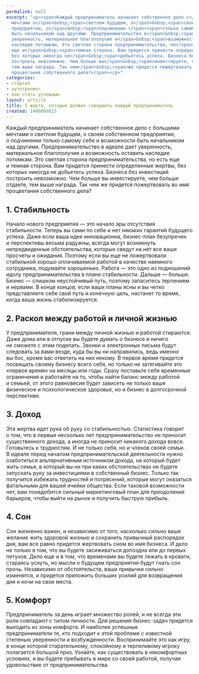 ```yaml
---
permalink: null
excerpt: "<p><span>Каждый предприниматель начинает собственное дело с</span>&nbsp;<span>большими
  мечтами о</span>&nbsp;<span>светлом будущем, о</span>&nbsp;<span>своем собственном
  предприятии, о</span>&nbsp;<span>подчинении </span><span>только самому себе и</span>&nbsp;<span>возможности
  быть начальником над другими. Предпринимательство в</span>&nbsp;<span>идеале дает
  уверенность, материальное благополучие и</span>&nbsp;<span>возможность оставить
  наследие потомкам. Это светлая сторона предпринимательства, но</span>&nbsp;<span>есть
  еще и</span>&nbsp;<span>темная сторона. Вам придется принести определенные жертвы,
  без которых никогда не</span>&nbsp;<span>добьетесь успеха. Бизнеса без инвестиций
  построить невозможно. Чем больше вы</span>&nbsp;<span>инвестируете, чем больше отдаете,
  тем выше награда. Так чем</span>&nbsp;<span>же придется пожертвовать во</span>&nbsp;<span>имя
  процветания собственного дела?</span></p>"
categories:
- стартап
- аутотренинг
- как стать успешным
layout: article
title: 5 жертв, которые должен совершить каждый предприниматель
created: 1440060815
---
```

<p><span>Каждый предприниматель начинает собственное дело с</span>&nbsp;<span>большими мечтами о</span>&nbsp;<span>светлом будущем, о</span>&nbsp;<span>своем собственном предприятии, о</span>&nbsp;<span>подчинении </span><span>только самому себе и</span>&nbsp;<span>возможности быть начальником над другими. Предпринимательство в</span>&nbsp;<span>идеале дает уверенность, материальное благополучие и</span>&nbsp;<span>возможность оставить наследие потомкам. Это светлая сторона предпринимательства, но</span>&nbsp;<span>есть еще и</span>&nbsp;<span>темная сторона. Вам придется принести определенные жертвы, без которых никогда не</span>&nbsp;<span>добьетесь успеха. Бизнеса без инвестиций построить невозможно. Чем больше вы</span>&nbsp;<span>инвестируете, чем больше отдаете, тем выше награда. Так чем</span>&nbsp;<span>же придется пожертвовать во</span>&nbsp;<span>имя процветания собственного дела?</span></p>
<h2>1. Стабильность</h2>
<p>Начало нового предприятия&nbsp;— это начало эры отсутствия стабильности. Теперь вы&nbsp;сами по&nbsp;себе и&nbsp;нет никаких гарантий будущего успеха. Даже если ваша идея инновационна, бизнес-план безупречен и&nbsp;перспективы весьма радужны, всегда могут возникнуть непредвиденные обстоятельства, которые сведут на&nbsp;нет все ваши просчеты и&nbsp;ожидания. Поэтому если вы&nbsp;еще не&nbsp;пожертвовали стабильной хорошо оплачиваемой работой в&nbsp;качестве наемного сотрудника, подумайте хорошенько. Работа&nbsp;— это одно из&nbsp;подношений идолу предпринимательства в&nbsp;плане стабильности. Дальше&nbsp;— больше. Бизнес&nbsp;— слишком неустойчивый путь, поэтому запаситесь терпением и&nbsp;нервами. В&nbsp;конце концов, если ваши планы ясны и&nbsp;вы&nbsp;четко представляете себе свой путь и&nbsp;конечную цель, настанет то&nbsp;время, когда ваша жизнь стабилизируется.</p>
<h2>2. Раскол между работой и&nbsp;личной жизнью</h2>
<p>У&nbsp;предпринимателя, грани между личной жизнью и&nbsp;работой стираются. Даже дома или в&nbsp;отпуске вы&nbsp;будете думать о&nbsp;бизнесе и&nbsp;ничего не&nbsp;сможете с&nbsp;этим поделать. Звонки и&nbsp;электронные письма будут следовать за&nbsp;вами везде, куда&nbsp;бы вы&nbsp;ни&nbsp;направились, ведь именно вы&nbsp;бос, кроме вас ответить на&nbsp;них некому. В&nbsp;первое время придется посвящать своему бизнесу всего себя, но&nbsp;только не&nbsp;затягивайте это «первое время» на&nbsp;месяцы или годы. Сразу поставьте себе временные ограничения и&nbsp;работайте на&nbsp;то, чтобы найти баланс между работой и&nbsp;семьей, от&nbsp;этого равновесия будет зависеть не&nbsp;только ваше физическое и&nbsp;психологическое здоровье, но&nbsp;и&nbsp;бизнес в&nbsp;долгосрочной перспективе. </p>
<h2>3. Доход</h2>
<p>Эта жертва идет рука об&nbsp;руку со&nbsp;стабильностью. Статистика говорит о&nbsp;том, что в&nbsp;первые несколько лет предпринимательство не&nbsp;приносит существенного дохода, а&nbsp;иногда не&nbsp;приносит никакого дохода вовсе. Готовьтесь к&nbsp;трудностям. И&nbsp;не&nbsp;только себя, но&nbsp;и&nbsp;членов своей семьи. В&nbsp;идеале перед началом предпринимательской деятельности нужно озаботиться альтернативным источником дохода, на&nbsp;который будет жить семья, в&nbsp;который вы&nbsp;ни&nbsp;при каких обстоятельствах не&nbsp;будете запускать руку за&nbsp;инвестициями в&nbsp;собственный бизнес. Только так получится избежать трудностей и&nbsp;потрясений, которые могут оказаться фатальными для вашей ячейки общества. Если таковой возможности нет, вам понадобится сильный маркетинговый план для преодоления барьеров, чтобы выйти на&nbsp;рынок и&nbsp;получить быструю прибыль.</p>
<h2>4. Сон</h2>
<p>Сон жизненно важен, и&nbsp;независимо от&nbsp;того, насколько сильно ваше желание жить здоровой жизнью и&nbsp;сохранить привычный распорядок дня, вам все равно придется жертвовать сном во&nbsp;имя бизнеса. И&nbsp;дело не&nbsp;только в&nbsp;том, что вы&nbsp;будете засиживаться допоздна или до&nbsp;первых петухов. Дело еще и&nbsp;в&nbsp;том, что временами вы&nbsp;будете лежать в&nbsp;кровати, стараясь уснуть, но&nbsp;мысли о&nbsp;будущем предприятия будут гнать сон прочь. Независимо от&nbsp;обстоятельств, ваши привычки сильно изменятся, и&nbsp;придется приложить больших усилий для возвращения дня и&nbsp;ночи на&nbsp;свои места.</p>
<h2>5. Комфорт</h2>
<p>Предприниматель за&nbsp;день играет множество ролей, и&nbsp;не&nbsp;всегда эти роли совпадают с&nbsp;типом личности. Для решения бизнес-задач придется выходить из&nbsp;зоны комфорта. И&nbsp;наиболее успешные предприниматели&nbsp;те, кто подходит к&nbsp;этой проблеме с&nbsp;известной степенью уверенности и&nbsp;возбужденности. Воспринимайте это как игру, в&nbsp;конце которой старательному, спокойному и&nbsp;терпеливому игроку полагается большой приз. Узнайте, как существовать в&nbsp;некомфортных условиях, и&nbsp;вы&nbsp;будете пребывать в&nbsp;мире со&nbsp;своей работой, получая удовольствие от&nbsp;предпринимательства. </p>
